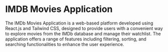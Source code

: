 # IMDB Movies Application
 The IMDb Movies Application is a web-based platform developed using React.js and Tailwind CSS, designed to provide users with a convenient way to explore movies from the IMDb database and manage their watchlist. The application offers a range of features including filtering, sorting, and searching functionalities to enhance the user experience.
